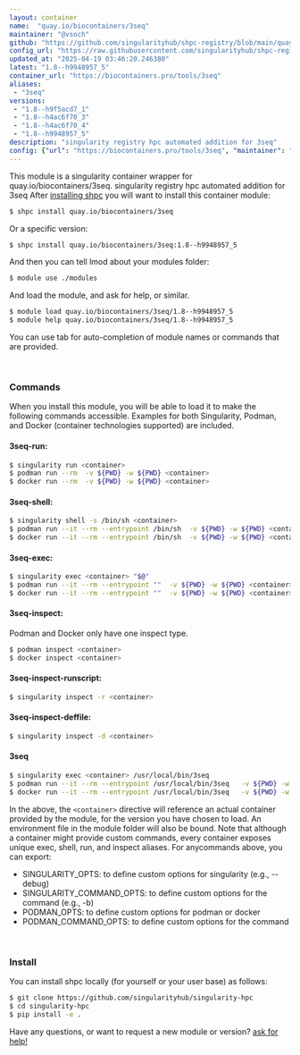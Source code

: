 ```yaml
---
layout: container
name:  "quay.io/biocontainers/3seq"
maintainer: "@vsoch"
github: "https://github.com/singularityhub/shpc-registry/blob/main/quay.io/biocontainers/3seq/container.yaml"
config_url: "https://raw.githubusercontent.com/singularityhub/shpc-registry/main/quay.io/biocontainers/3seq/container.yaml"
updated_at: "2025-04-19 03:46:20.246380"
latest: "1.8--h9948957_5"
container_url: "https://biocontainers.pro/tools/3seq"
aliases:
 - "3seq"
versions:
 - "1.8--h9f5acd7_1"
 - "1.8--h4ac6f70_3"
 - "1.8--h4ac6f70_4"
 - "1.8--h9948957_5"
description: "singularity registry hpc automated addition for 3seq"
config: {"url": "https://biocontainers.pro/tools/3seq", "maintainer": "@vsoch", "description": "singularity registry hpc automated addition for 3seq", "latest": {"1.8--h9948957_5": "sha256:5437e55cb0bb9b5fc446d733d560f3923aece13e42a820295fb42f98e6169de9"}, "tags": {"1.8--h9f5acd7_1": "sha256:471d0948d34338bb871ef005b267bd08119f1d4fde178a4a755e696f635542e7", "1.8--h4ac6f70_3": "sha256:123ed1ea5ca100ed021890684d2629b7fceabfa9dad8e7d99a658a53f3ff0dbf", "1.8--h4ac6f70_4": "sha256:70a90ddfa93e7398028f8e77c2839493bf3f1af45520bc864a7c5cefc8b5f188", "1.8--h9948957_5": "sha256:5437e55cb0bb9b5fc446d733d560f3923aece13e42a820295fb42f98e6169de9"}, "docker": "quay.io/biocontainers/3seq", "aliases": {"3seq": "/usr/local/bin/3seq"}}
---
```


This module is a singularity container wrapper for quay.io/biocontainers/3seq.
singularity registry hpc automated addition for 3seq
After [installing shpc](#install) you will want to install this container module:


```bash
$ shpc install quay.io/biocontainers/3seq
```

Or a specific version:

```bash
$ shpc install quay.io/biocontainers/3seq:1.8--h9948957_5
```

And then you can tell lmod about your modules folder:

```bash
$ module use ./modules
```

And load the module, and ask for help, or similar.

```bash
$ module load quay.io/biocontainers/3seq/1.8--h9948957_5
$ module help quay.io/biocontainers/3seq/1.8--h9948957_5
```

You can use tab for auto-completion of module names or commands that are provided.

<br>

### Commands

When you install this module, you will be able to load it to make the following commands accessible.
Examples for both Singularity, Podman, and Docker (container technologies supported) are included.

#### 3seq-run:

```bash
$ singularity run <container>
$ podman run --rm  -v ${PWD} -w ${PWD} <container>
$ docker run --rm  -v ${PWD} -w ${PWD} <container>
```

#### 3seq-shell:

```bash
$ singularity shell -s /bin/sh <container>
$ podman run --it --rm --entrypoint /bin/sh  -v ${PWD} -w ${PWD} <container>
$ docker run --it --rm --entrypoint /bin/sh  -v ${PWD} -w ${PWD} <container>
```

#### 3seq-exec:

```bash
$ singularity exec <container> "$@"
$ podman run --it --rm --entrypoint ""  -v ${PWD} -w ${PWD} <container> "$@"
$ docker run --it --rm --entrypoint ""  -v ${PWD} -w ${PWD} <container> "$@"
```

#### 3seq-inspect:

Podman and Docker only have one inspect type.

```bash
$ podman inspect <container>
$ docker inspect <container>
```

#### 3seq-inspect-runscript:

```bash
$ singularity inspect -r <container>
```

#### 3seq-inspect-deffile:

```bash
$ singularity inspect -d <container>
```


#### 3seq

```bash
$ singularity exec <container> /usr/local/bin/3seq
$ podman run --it --rm --entrypoint /usr/local/bin/3seq   -v ${PWD} -w ${PWD} <container> -c " $@"
$ docker run --it --rm --entrypoint /usr/local/bin/3seq   -v ${PWD} -w ${PWD} <container> -c " $@"
```



In the above, the `<container>` directive will reference an actual container provided
by the module, for the version you have chosen to load. An environment file in the
module folder will also be bound. Note that although a container
might provide custom commands, every container exposes unique exec, shell, run, and
inspect aliases. For anycommands above, you can export:

 - SINGULARITY_OPTS: to define custom options for singularity (e.g., --debug)
 - SINGULARITY_COMMAND_OPTS: to define custom options for the command (e.g., -b)
 - PODMAN_OPTS: to define custom options for podman or docker
 - PODMAN_COMMAND_OPTS: to define custom options for the command

<br>

### Install

You can install shpc locally (for yourself or your user base) as follows:

```bash
$ git clone https://github.com/singularityhub/singularity-hpc
$ cd singularity-hpc
$ pip install -e .
```

Have any questions, or want to request a new module or version? [ask for help!](https://github.com/singularityhub/singularity-hpc/issues)
